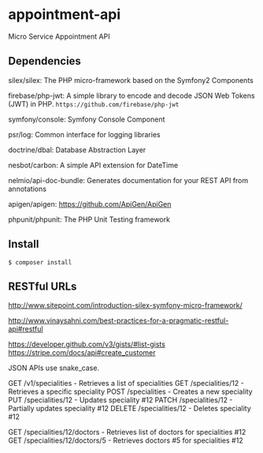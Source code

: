 # appointment-api
Micro Service Appointment API

## Dependencies
  silex/silex: The PHP micro-framework based on the Symfony2 Components

  firebase/php-jwt: A simple library to encode and decode JSON Web Tokens (JWT) in PHP.
  ``https://github.com/firebase/php-jwt``

  symfony/console: Symfony Console Component

  psr/log: Common interface for logging libraries

  doctrine/dbal: Database Abstraction Layer

  nesbot/carbon: A simple API extension for DateTime

  nelmio/api-doc-bundle: Generates documentation for your REST API from annotations
  
  apigen/apigen: https://github.com/ApiGen/ApiGen

  phpunit/phpunit: The PHP Unit Testing framework


## Install

``
$ composer install
``



## RESTful URLs
http://www.sitepoint.com/introduction-silex-symfony-micro-framework/

http://www.vinaysahni.com/best-practices-for-a-pragmatic-restful-api#restful

https://developer.github.com/v3/gists/#list-gists
https://stripe.com/docs/api#create_customer

JSON APIs use snake_case. 

GET /v1/specialities - Retrieves a list of specialities
GET /specialities/12 - Retrieves a specific speciality
POST /specialities - Creates a new speciality
PUT /specialities/12 - Updates speciality #12
PATCH /specialities/12 - Partially updates speciality #12
DELETE /specialities/12 - Deletes speciality #12

GET /specialities/12/doctors - Retrieves list of doctors for specialities #12
GET /specialities/12/doctors/5 - Retrieves doctors #5 for specialities #12
